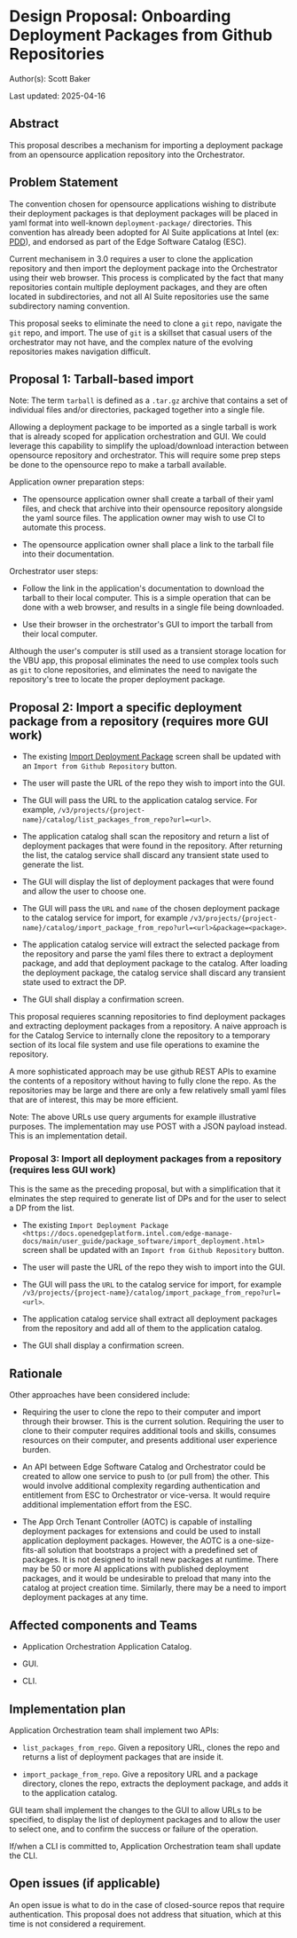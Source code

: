 # Design Proposal: Onboarding Deployment Packages from Github Repositories

Author(s): Scott Baker

Last updated: 2025-04-16

## Abstract

This proposal describes a mechanism for importing a deployment package from an opensource
application repository into the Orchestrator.

## Problem Statement

The convention chosen for opensource applications wishing to distribute their deployment packages
is that deployment packages will be placed in yaml format into well-known `deployment-package/` directories. This
convention has already been adopted for AI Suite applications at Intel
(ex: [PDD](https://github.com/open-edge-platform/edge-ai-suites/tree/main/manufacturing-ai-suite/pallet-defect-detection/deployment-package)),
and endorsed as part of the Edge Software Catalog (ESC).

Current mechanisem in 3.0 requires a user to clone the application repository and then import the deployment
package into the Orchestrator using their web browser. This process is complicated by the fact that many
repositories contain multiple deployment packages, and they are often located in subdirectories, and not
all AI Suite repositories use the same subdirectory naming convention.

This proposal seeks to eliminate the need to clone a `git` repo, navigate the `git` repo, and import. The use of `git`
is a skillset that casual users of the orchestrator may not have, and the complex nature of the evolving repositories
makes navigation difficult.

## Proposal 1: Tarball-based import

Note: The term `tarball` is defined as a `.tar.gz` archive that contains a set of individual files and/or directories,
packaged together into a single file.

Allowing a deployment package to be imported as a single tarball is
work that is already scoped for application orchestration and GUI. We could leverage this capability to simplify the
upload/download interaction between opensource repository and orchestrator. This will require some prep steps be done
to the opensource repo to make a tarball available.

Application owner preparation steps:

- The opensource application owner shall create a tarball of their yaml files, and check that
  archive into their opensource repository alongside the yaml source files. The application owner may wish
  to use CI to automate this process.

- The opensource application owner shall place a link to the tarball file into their documentation.

Orchestrator user steps:

- Follow the link in the application's documentation to download the tarball to their local computer.
  This is a simple operation that can be done with a web browser, and results in a single file being downloaded.

- Use their browser in the orchestrator's GUI to import the tarball from their local computer.

Although the user's computer is still used as a transient storage location for the VBU app, this proposal eliminates the
need to use complex tools such as `git` to clone repositories, and eliminates the need to navigate the repository's tree
to locate the proper deployment package.

## Proposal 2: Import a specific deployment package from a repository (requires more GUI work)

- The existing [Import Deployment Package](/edge-manage-docs/main/user_guide/package_software/import_deployment)
  screen shall be updated with an `Import from Github Repository` button.

- The user will paste the URL of the repo they wish to import into the GUI.

- The GUI will pass the URL to the application catalog service. For example, `/v3/projects/{project-name}/catalog/list_packages_from_repo?url=<url>`.

- The application catalog shall scan the repository and return a list of deployment packages that were found in the
  repository. After returning the list, the catalog service shall discard any transient state used to generate the list.

- The GUI will display the list of deployment packages that were found and allow the user to choose one.

- The GUI will pass the `URL` and `name` of the chosen deployment package to the catalog service
  for import, for example `/v3/projects/{project-name}/catalog/import_package_from_repo?url=<url>&package=<package>`.

- The application catalog service will extract the selected package from the repository and
  parse the yaml files there to extract a deployment package, and add that deployment package to the catalog.
  After loading the deployment package, the catalog service shall discard any transient state used to extract the DP.

- The GUI shall display a confirmation screen.

This proposal requieres scanning repositories to find deployment packages and extracting
deployment packages from a repository. A naive approach is for the Catalog Service to internally clone
the repository to a temporary section of its local file system and use file operations to examine
the repository.

A more sophisticated approach may be use github REST APIs to examine the contents of a repository
without having to fully clone the repo. As the repositories may be large and there are only a few
relatively small yaml files that are of interest, this may be more efficient.

Note: The above URLs use query arguments for example illustrative purposes. The implementation may use POST
with a JSON payload instead. This is an implementation detail.

### Proposal 3: Import all deployment packages from a repository (requires less GUI work)

This is the same as the preceding proposal, but with a simplification that it elminates the step required
to generate list of DPs and for the user to select a DP from the list.

- The existing `Import Deployment Package
  <https://docs.openedgeplatform.intel.com/edge-manage-docs/main/user_guide/package_software/import_deployment.html>`
  screen shall be updated with an `Import from Github Repository` button.

- The user will paste the URL of the repo they wish to import into the GUI.

- The GUI will pass the `URL` to the catalog service
  for import, for example `/v3/projects/{project-name}/catalog/import_package_from_repo?url=<url>`.

- The application catalog service shall extract all deployment packages from the repository and
  add all of them to the application catalog.

- The GUI shall display a confirmation screen.

## Rationale

Other approaches have been considered include:

- Requiring the user to clone the repo to their computer and import through their browser.
  This is the current solution. Requiring the user to clone to their computer requires additional
  tools and skills, consumes resources on their computer, and presents additional user experience
  burden.

- An API between Edge Software Catalog and Orchestrator could be created to allow one service to push to
  (or pull from) the other. This would involve additional complexity regarding authentication and
  entitlement from ESC to Orchestrator or vice-versa. It would require additional implementation effort
  from the ESC.

- The App Orch Tenant Controller (AOTC) is capable of installing deployment packages for extensions and could be used to
  install application deployment packages. However, the AOTC is a one-size-fits-all solution that bootstraps a project
  with a predefined set of packages. It is not designed to install new packages at runtime. There may be 50 or
  more AI applications with published deployment packages, and it would be undesirable to preload that many into
  the catalog at project creation time. Similarly, there may be a need to import deployment packages at any
  time.

## Affected components and Teams

- Application Orchestration Application Catalog.

- GUI.

- CLI.

## Implementation plan

Application Orchestration team shall implement two APIs:

- `list_packages_from_repo`. Given a repository URL, clones the repo and returns a list of deployment packages
  that are inside it.

- `import_package_from_repo`. Give a repository URL and a package directory, clones the repo, extracts the
  deployment package, and adds it to the application catalog.

GUI team shall implement the changes to the GUI to allow URLs to be specified, to display the
list of deployment packages and to allow the user to select one, and to confirm the success or
failure of the operation.

If/when a CLI is committed to, Application Orchestration team shall update the CLI.

## Open issues (if applicable)

An open issue is what to do in the case of closed-source repos that require authentication. This
proposal does not address that situation, which at this time is not considered a requirement.
